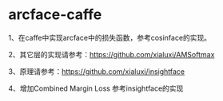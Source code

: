 # arcface-caffe

1、在caffe中实现arcface中的损失函数，参考cosinface的实现。

2、其它层的实现请参考：https://github.com/xialuxi/AMSoftmax

3、原理请参考：https://github.com/xialuxi/insightface

4、增加Combined Margin Loss 参考insightface的实现


